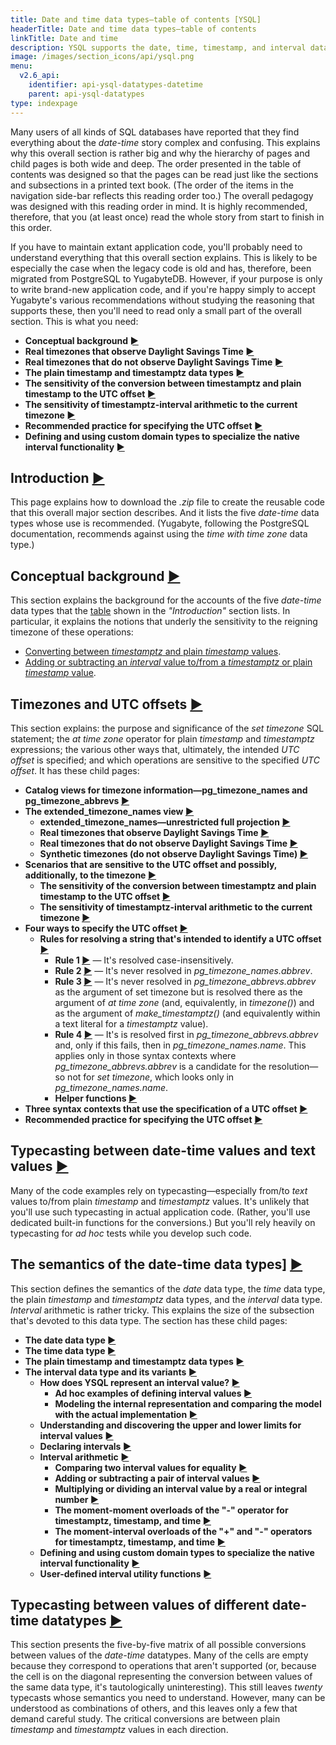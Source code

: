 ```yaml
---
title: Date and time data types—table of contents [YSQL]
headerTitle: Date and time data types—table of contents
linkTitle: Date and time
description: YSQL supports the date, time, timestamp, and interval data types together with interval arithmetic.
image: /images/section_icons/api/ysql.png
menu:
  v2.6_api:
    identifier: api-ysql-datatypes-datetime
    parent: api-ysql-datatypes
type: indexpage
---
```


Many users of all kinds of SQL databases have reported that they find everything about the _date-time_ story complex and confusing. This explains why this overall section is rather big and why the hierarchy of pages and child pages is both wide and deep. The order presented in the table of contents was designed so that the pages can be read just like the sections and subsections in a printed text book. (The order of the items in the navigation side-bar reflects this reading order too.) The overall pedagogy was designed with this reading order in mind. It is highly recommended, therefore, that you (at least once) read the whole story from start to finish in this order.

If you have to maintain extant application code, you'll probably need to understand everything that this overall section explains. This is likely to be especially the case when the legacy code is old and has, therefore, been migrated from PostgreSQL to YugabyteDB. However, if your purpose is only to write brand-new application code, and if you're happy simply to accept Yugabyte's various recommendations without studying the reasoning that supports these, then you'll need to read only a small part of the overall section. This is what you need:

- **Conceptual background [►](./conceptual-background/)**
- **Real timezones that observe Daylight Savings Time [►](./timezones/extended-timezone-names/canonical-real-country-with-dst/)**
- **Real timezones that do not observe Daylight Savings Time [►](./timezones/extended-timezone-names/canonical-real-country-no-dst/)**
- **The plain timestamp and timestamptz data types [►](./date-time-data-types-semantics/type-timestamp/)**
- **The sensitivity of the conversion between timestamptz and plain timestamp to the UTC offset [►](./timezones/timezone-sensitive-operations/timestamptz-plain-timestamp-conversion/)**
- **The sensitivity of timestamptz-interval arithmetic to the current timezone [►](./timezones/timezone-sensitive-operations/timestamptz-interval-day-arithmetic/)**
- **Recommended practice for specifying the UTC offset [►](./timezones/recommendation/)**
- **Defining and using custom domain types to specialize the native interval functionality [►](./date-time-data-types-semantics/type-interval/custom-interval-domains/)**

## Introduction [►](./intro/)

This page explains how to download the _.zip_ file to create the reusable code that this overall major section describes. And it lists the five _date-time_ data types whose use is recommended. (Yugabyte, following the PostgreSQL documentation, recommends against using the _time with time zone_ data type.)

## Conceptual background [►](./conceptual-background/)

This section explains the background for the accounts of the five _date-time_ data types that the [table](./intro/#table-of-five) shown in the _"Introduction"_ section lists. In particular, it explains the notions that underly the sensitivity to the reigning timezone of these operations:

- [Converting between _timestamptz_ and plain _timestamp_ values](./timezones/timezone-sensitive-operations/timestamptz-plain-timestamp-conversion/).
- [Adding or subtracting an _interval_ value to/from a _timestamptz_ or plain _timestamp_ value](./date-time-data-types-semantics/type-interval/interval-arithmetic/moment-interval-overloads-of-plus-and-minus/).

## Timezones and UTC offsets [►](./timezones/)

This section explains: the purpose and significance of the _set timezone_ SQL statement; the _at time zone_ operator for plain _timestamp_ and _timestamptz_ expressions; the various other ways that, ultimately, the intended _UTC offset_ is specified; and which operations are sensitive to the specified _UTC offset_. It has these child pages:

- **Catalog views for timezone information—pg_timezone_names and pg_timezone_abbrevs [►](./timezones/catalog-views/)**
- **The extended_timezone_names view [►](./timezones/extended-timezone-names/)**
  - **extended_timezone_names—unrestricted full projection [►](./timezones/extended-timezone-names/unrestricted-full-projection/)**
  - **Real timezones that observe Daylight Savings Time [►](./timezones/extended-timezone-names/canonical-real-country-with-dst/)**
  - **Real timezones that do not observe Daylight Savings Time [►](./timezones/extended-timezone-names/canonical-real-country-no-dst/)**
  - **Synthetic timezones (do not observe Daylight Savings Time) [►](./timezones/extended-timezone-names/canonical-no-country-no-dst/)**
- **Scenarios that are sensitive to the UTC offset and possibly, additionally, to the timezone [►](./timezones/timezone-sensitive-operations/)**
  - **The sensitivity of the conversion between timestamptz and plain timestamp to the UTC offset [►](./timezones/timezone-sensitive-operations/timestamptz-plain-timestamp-conversion/)**
  - **The sensitivity of timestamptz-interval arithmetic to the current timezone [►](./timezones/timezone-sensitive-operations/timestamptz-interval-day-arithmetic/)**
- **Four ways to specify the UTC offset [►](./timezones/ways-to-spec-offset/)**
  - **Rules for resolving a string that's intended to identify a UTC offset [►](./timezones/ways-to-spec-offset/name-res-rules/)**
    - **Rule 1 [►](./timezones/ways-to-spec-offset/name-res-rules/rule-1/)** — It's resolved case-insensitively.
    - **Rule 2 [►](./timezones/ways-to-spec-offset/name-res-rules/rule-2/)** — It's never resolved in _pg_timezone_names.abbrev_.
    - **Rule 3 [►](./timezones/ways-to-spec-offset/name-res-rules/rule-3/)** — It's never resolved in _pg_timezone_abbrevs.abbrev_ as the argument of set timezone but is resolved there as the argument of _at time zone_ (and, equivalently, in _timezone()_) and as the argument of _make_timestamptz()_ (and equivalently within a text literal for a _timestamptz_ value).
    - **Rule 4 [►](./timezones/ways-to-spec-offset/name-res-rules/rule-4/)** — It's is resolved first in _pg_timezone_abbrevs.abbrev_ and, only if this fails, then in _pg_timezone_names.name_. This applies only in those syntax contexts where _pg_timezone_abbrevs.abbrev_ is a candidate for the resolution—so not for _set timezone_, which looks only in _pg_timezone_names.name_.
    - **Helper functions [►](./timezones/ways-to-spec-offset/name-res-rules/helper-functions/)**
- **Three syntax contexts that use the specification of a UTC offset [►](./timezones/syntax-contexts-to-spec-offset/)**
- **Recommended practice for specifying the UTC offset [►](./timezones/recommendation/)**

## Typecasting between date-time values and text values [►](./typecasting-between-date-time-and-text/)

Many of the code examples rely on typecasting—especially from/to _text_ values to/from plain _timestamp_ and _timestamptz_ values. It's unlikely that you'll use such typecasting in actual application code. (Rather, you'll use dedicated built-in functions for the conversions.) But you'll rely heavily on typecasting for _ad hoc_ tests while you develop such code.

## The semantics of the date-time data types] [►](./date-time-data-types-semantics/)

This section defines the semantics of the _date_ data type, the _time_ data type, the plain _timestamp_ and _timestamptz_ data types, and the _interval_ data type. _Interval_ arithmetic is rather tricky. This explains the size of the subsection that's devoted to this data type. The section has these child pages:

- **The date data type [►](./date-time-data-types-semantics/type-date/)**
- **The time data type [►](./date-time-data-types-semantics/type-time/)**
- **The plain timestamp and timestamptz data types [►](./date-time-data-types-semantics/type-timestamp/)**
- **The interval data type and its variants [►](./date-time-data-types-semantics/type-interval/)**
  - **How does YSQL represent an interval value? [►](./date-time-data-types-semantics/type-interval/interval-representation/)**
    - **Ad hoc examples of defining interval values [►](./date-time-data-types-semantics/type-interval/interval-representation/ad-hoc-examples/)**
    - **Modeling the internal representation and comparing the model with the actual implementation [►](./date-time-data-types-semantics/type-interval/interval-representation/internal-representation-model/)**
  - **Understanding and discovering the upper and lower limits for interval values [►](./date-time-data-types-semantics/type-interval/interval-limits/)**
  - **Declaring intervals [►](./date-time-data-types-semantics/type-interval/declaring-intervals/)**
  - **Interval arithmetic [►](./date-time-data-types-semantics/type-interval/interval-arithmetic/)**
    - **Comparing two interval values for equality [►](./date-time-data-types-semantics/type-interval/interval-arithmetic/interval-interval-equality/)**
    - **Adding or subtracting a pair of interval values [►](./date-time-data-types-semantics/type-interval/interval-arithmetic/interval-interval-addition/)**
    - **Multiplying or dividing an interval value by a real or integral number [►](./date-time-data-types-semantics/type-interval/interval-arithmetic/interval-number-multiplication/)**
    - **The moment-moment overloads of the "-" operator for timestamptz, timestamp, and time [►](./date-time-data-types-semantics/type-interval/interval-arithmetic/moment-moment-overloads-of-minus/)**
    - **The moment-interval overloads of the "+" and "-" operators for timestamptz, timestamp, and time [►](./date-time-data-types-semantics/type-interval/interval-arithmetic/moment-interval-overloads-of-plus-and-minus/)**
  - **Defining and using custom domain types to specialize the native interval functionality [►](./date-time-data-types-semantics/type-interval/custom-interval-domains/)**
  - **User-defined interval utility functions [►](./date-time-data-types-semantics/type-interval/interval-utilities/)**

## Typecasting between values of different date-time datatypes [►](./typecasting-between-date-time-values/)

This section presents the five-by-five matrix of all possible conversions between values of the _date-time_ datatypes. Many of the cells are empty because they correspond to operations that aren't supported (or, because the cell is on the diagonal representing the conversion between values of the same data type, it's tautologically uninteresting). This still leaves *twenty* typecasts whose semantics you need to understand. However, many can be understood as combinations of others, and this leaves only a few that demand careful study. The critical conversions are between plain _timestamp_ and _timestamptz_ values in each direction.
